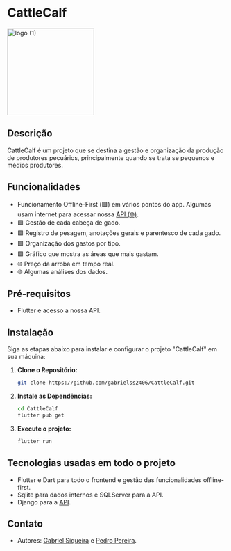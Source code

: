 # CattleCalf

<img src="https://github.com/gabrielss2406/CattleCalf/assets/59343269/7176f660-a5e0-4606-8548-d83b428c7449" alt="logo (1)" width="200" height="200">

## Descrição

CattleCalf é um projeto que se destina a gestão e organização da produção de produtores pecuários, principalmente quando se trata se pequenos e médios produtores.

## Funcionalidades

- Funcionamento Offline-First (🟩) em vários pontos do app. Algumas usam internet para acessar nossa [API (🌐)](https://github.com/gabrielss2406/CattleCalfAPI).
- 🟩 Gestão de cada cabeça de gado.
- 🟩 Registro de pesagem, anotações gerais e parentesco de cada gado.
- 🟩 Organização dos gastos por tipo.
- 🟩 Gráfico que mostra as áreas que mais gastam.
- 🌐 Preço da arroba em tempo real.
- 🌐 Algumas análises dos dados.

## Pré-requisitos

- Flutter e acesso a nossa API.

## Instalação

Siga as etapas abaixo para instalar e configurar o projeto "CattleCalf" em sua máquina:

1. **Clone o Repositório:**

   ```bash
   git clone https://github.com/gabrielss2406/CattleCalf.git

2. **Instale as Dependências:**

   ```bash
   cd CattleCalf
   flutter pub get

2. **Execute o projeto:**

   ```bash
   flutter run

## Tecnologias usadas em todo o projeto

- Flutter e Dart para todo o frontend e gestão das funcionalidades offline-first.
- Sqlite para dados internos e SQLServer para a API.
- Django para a [API](https://github.com/gabrielss2406/CattleCalfAPI).

## Contato

- Autores: [Gabriel Siqueira](https://github.com/gabrielss2406) e [Pedro Pereira](https://github.com/PedroPereiraGuimaraes).
